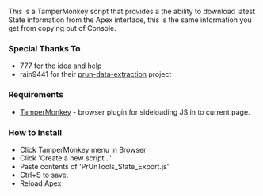 This is a TamperMonkey script that provides a the ability to download
 latest State information from the Apex interface, this is the same 
 information you get from copying out of Console.
 
 ### Special Thanks To
 * 777 for the idea and help
 * rain9441 for their [prun-data-extraction](https://github.com/rain9441/prun-data-extraction) project
 
 ### Requirements
 * [TamperMonkey](https://www.tampermonkey.net/) - browser plugin for sideloading JS in to current page.
 
 ### How to Install
 * Click TamperMonkey menu in Browser
 * Click 'Create a new script...'
 * Paste contents of 'PrUnTools_State_Export.js'
 * Ctrl+S to save.
 * Reload Apex
